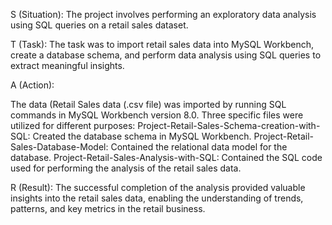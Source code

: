 S (Situation):
The project involves performing an exploratory data analysis using SQL queries on a retail sales dataset.

T (Task):
The task was to import retail sales data into MySQL Workbench, create a database schema, and perform data analysis using SQL queries to extract meaningful insights.

A (Action):

The data (Retail Sales data (.csv file) was imported by running SQL commands in MySQL Workbench version 8.0.
Three specific files were utilized for different purposes:
Project-Retail-Sales-Schema-creation-with-SQL: Created the database schema in MySQL Workbench.
Project-Retail-Sales-Database-Model: Contained the relational data model for the database.
Project-Retail-Sales-Analysis-with-SQL: Contained the SQL code used for performing the analysis of the retail sales data.

R (Result):
The successful completion of the analysis provided valuable insights into the retail sales data, enabling the understanding of trends, patterns, and key metrics in the retail business.

